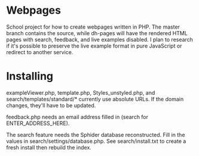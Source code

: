 Webpages
========

School project for how to create webpages written in PHP. The master branch contains the source, while dh-pages will have the rendered HTML pages with search, feedback, and live examples disabled. I plan to research if it's possible to preserve the live example format in pure JavaScript or redirect to another service.

Installing
========

exampleViewer.php, template.php, Styles_unstyled.php, and search/templates/standard/* currently use absolute URLs. If the domain changes, they'll have to be updated.

feedback.php needs an email address filled in (search for ENTER_ADDRESS_HERE).

The search feature needs the Sphider database reconstructed. Fill in the values in search/settings/database.php. See search/install.txt to create a fresh install then rebuild the index.